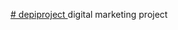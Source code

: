[# depiproject
](https://drive.google.com/drive/folders/1225BnNs8k06RlSwS7Q16CEdS45GeF1vi?usp=drive_link)
digital marketing project
